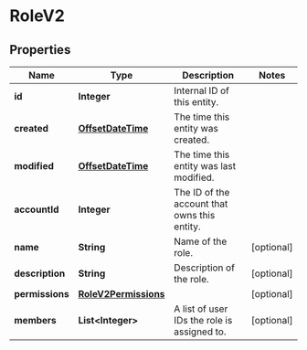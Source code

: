 

# RoleV2


## Properties

Name | Type | Description | Notes
------------ | ------------- | ------------- | -------------
**id** | **Integer** | Internal ID of this entity. | 
**created** | [**OffsetDateTime**](OffsetDateTime.md) | The time this entity was created. | 
**modified** | [**OffsetDateTime**](OffsetDateTime.md) | The time this entity was last modified. | 
**accountId** | **Integer** | The ID of the account that owns this entity. | 
**name** | **String** | Name of the role. |  [optional]
**description** | **String** | Description of the role. |  [optional]
**permissions** | [**RoleV2Permissions**](RoleV2Permissions.md) |  |  [optional]
**members** | **List&lt;Integer&gt;** | A list of user IDs the role is assigned to. |  [optional]



